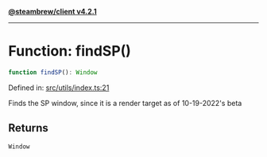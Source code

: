 [**@steambrew/client v4.2.1**](../README.md)

***

# Function: findSP()

```ts
function findSP(): Window
```

Defined in: [src/utils/index.ts:21](https://github.com/shdwmtr/plugutil/blob/b52230e3bd417b9353d983856323dee8a90c4f70/client/src/utils/index.ts#L21)

Finds the SP window, since it is a render target as of 10-19-2022's beta

## Returns

`Window`
